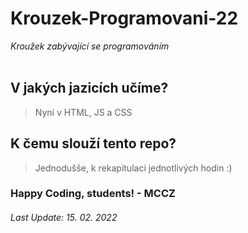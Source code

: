 # Krouzek-Programovani-22
*Kroužek zabývající se programováním*<br>
<br>
## V jakých jazicích učíme?
> Nyní v HTML, JS a CSS <br>

## K čemu slouží tento repo?
> Jednodušše, k rekapitulaci jednotlivých hodin :)<br>

### Happy Coding, students! - MCCZ
###### Last Update: 15. 02. 2022

